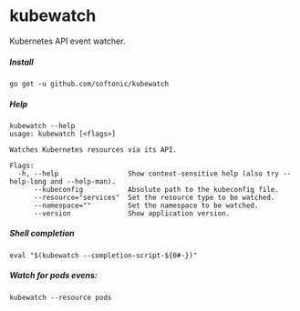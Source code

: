 # kubewatch

Kubernetes API event watcher.

##### Install

```
go get -u github.com/softonic/kubewatch
```

##### Help

```
kubewatch --help
usage: kubewatch [<flags>]

Watches Kubernetes resources via its API.

Flags:
  -h, --help                 Show context-sensitive help (also try --help-long and --help-man).
      --kubeconfig           Absolute path to the kubeconfig file.
      --resource="services"  Set the resource type to be watched.
      --namespace=""         Set the namespace to be watched.
      --version              Show application version.
```

##### Shell completion

```
eval "$(kubewatch --completion-script-${0#-})"
```

##### Watch for pods evens:

```
kubewatch --resource pods
```
